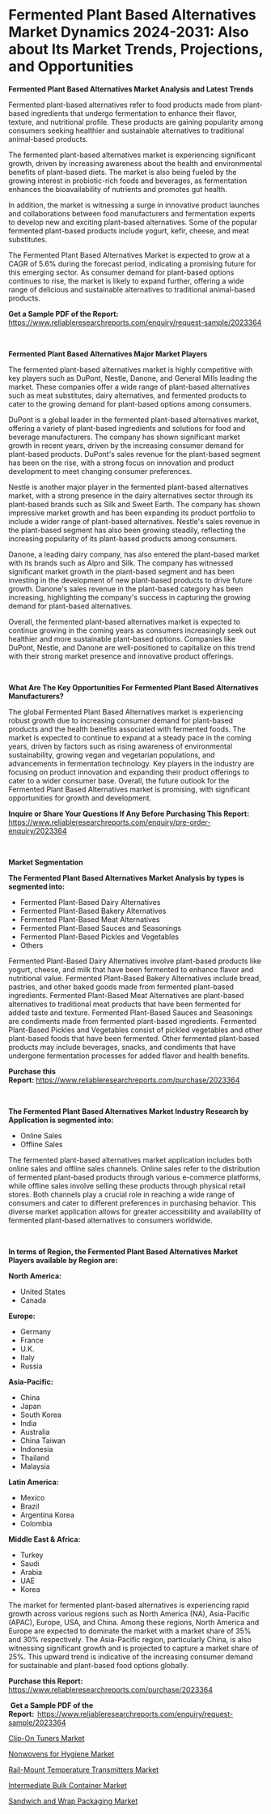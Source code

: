 <p><h1>Fermented Plant Based Alternatives Market Dynamics 2024-2031: Also about Its Market Trends, Projections, and Opportunities</h1></p><p><strong>Fermented Plant Based Alternatives Market Analysis and Latest Trends</strong></p>
<p><p>Fermented plant-based alternatives refer to food products made from plant-based ingredients that undergo fermentation to enhance their flavor, texture, and nutritional profile. These products are gaining popularity among consumers seeking healthier and sustainable alternatives to traditional animal-based products.</p><p>The fermented plant-based alternatives market is experiencing significant growth, driven by increasing awareness about the health and environmental benefits of plant-based diets. The market is also being fueled by the growing interest in probiotic-rich foods and beverages, as fermentation enhances the bioavailability of nutrients and promotes gut health.</p><p>In addition, the market is witnessing a surge in innovative product launches and collaborations between food manufacturers and fermentation experts to develop new and exciting plant-based alternatives. Some of the popular fermented plant-based products include yogurt, kefir, cheese, and meat substitutes.</p><p>The Fermented Plant Based Alternatives Market is expected to grow at a CAGR of 5.6% during the forecast period, indicating a promising future for this emerging sector. As consumer demand for plant-based options continues to rise, the market is likely to expand further, offering a wide range of delicious and sustainable alternatives to traditional animal-based products.</p></p>
<p><strong>Get a Sample PDF of the Report:&nbsp;</strong> <a href="https://www.reliableresearchreports.com/enquiry/request-sample/2023364">https://www.reliableresearchreports.com/enquiry/request-sample/2023364</a></p>
<p>&nbsp;</p>
<p><strong>Fermented Plant Based Alternatives Major Market Players</strong></p>
<p><p>The fermented plant-based alternatives market is highly competitive with key players such as DuPont, Nestle, Danone, and General Mills leading the market. These companies offer a wide range of plant-based alternatives such as meat substitutes, dairy alternatives, and fermented products to cater to the growing demand for plant-based options among consumers.</p><p>DuPont is a global leader in the fermented plant-based alternatives market, offering a variety of plant-based ingredients and solutions for food and beverage manufacturers. The company has shown significant market growth in recent years, driven by the increasing consumer demand for plant-based products. DuPont's sales revenue for the plant-based segment has been on the rise, with a strong focus on innovation and product development to meet changing consumer preferences.</p><p>Nestle is another major player in the fermented plant-based alternatives market, with a strong presence in the dairy alternatives sector through its plant-based brands such as Silk and Sweet Earth. The company has shown impressive market growth and has been expanding its product portfolio to include a wider range of plant-based alternatives. Nestle's sales revenue in the plant-based segment has also been growing steadily, reflecting the increasing popularity of its plant-based products among consumers.</p><p>Danone, a leading dairy company, has also entered the plant-based market with its brands such as Alpro and Silk. The company has witnessed significant market growth in the plant-based segment and has been investing in the development of new plant-based products to drive future growth. Danone's sales revenue in the plant-based category has been increasing, highlighting the company's success in capturing the growing demand for plant-based alternatives.</p><p>Overall, the fermented plant-based alternatives market is expected to continue growing in the coming years as consumers increasingly seek out healthier and more sustainable plant-based options. Companies like DuPont, Nestle, and Danone are well-positioned to capitalize on this trend with their strong market presence and innovative product offerings.</p></p>
<p>&nbsp;</p>
<p><strong>What Are The Key Opportunities For Fermented Plant Based Alternatives Manufacturers?</strong></p>
<p><p>The global Fermented Plant Based Alternatives market is experiencing robust growth due to increasing consumer demand for plant-based products and the health benefits associated with fermented foods. The market is expected to continue to expand at a steady pace in the coming years, driven by factors such as rising awareness of environmental sustainability, growing vegan and vegetarian populations, and advancements in fermentation technology. Key players in the industry are focusing on product innovation and expanding their product offerings to cater to a wider consumer base. Overall, the future outlook for the Fermented Plant Based Alternatives market is promising, with significant opportunities for growth and development.</p></p>
<p><strong>Inquire or Share Your Questions If Any Before Purchasing This Report:</strong> <a href="https://www.reliableresearchreports.com/enquiry/pre-order-enquiry/2023364">https://www.reliableresearchreports.com/enquiry/pre-order-enquiry/2023364</a></p>
<p>&nbsp;</p>
<p><strong>Market Segmentation</strong></p>
<p><strong>The Fermented Plant Based Alternatives Market Analysis by types is segmented into:</strong></p>
<p><ul><li>Fermented Plant-Based Dairy Alternatives</li><li>Fermented Plant-Based Bakery Alternatives</li><li>Fermented Plant-Based Meat Alternatives</li><li>Fermented Plant-Based Sauces and Seasonings</li><li>Fermented Plant-Based Pickles and Vegetables</li><li>Others</li></ul></p>
<p><p>Fermented Plant-Based Dairy Alternatives involve plant-based products like yogurt, cheese, and milk that have been fermented to enhance flavor and nutritional value. Fermented Plant-Based Bakery Alternatives include bread, pastries, and other baked goods made from fermented plant-based ingredients. Fermented Plant-Based Meat Alternatives are plant-based alternatives to traditional meat products that have been fermented for added taste and texture. Fermented Plant-Based Sauces and Seasonings are condiments made from fermented plant-based ingredients. Fermented Plant-Based Pickles and Vegetables consist of pickled vegetables and other plant-based foods that have been fermented. Other fermented plant-based products may include beverages, snacks, and condiments that have undergone fermentation processes for added flavor and health benefits.</p></p>
<p><strong>Purchase this Report:&nbsp;</strong><a href="https://www.reliableresearchreports.com/purchase/2023364">https://www.reliableresearchreports.com/purchase/2023364</a></p>
<p>&nbsp;</p>
<p><strong>The Fermented Plant Based Alternatives Market Industry Research by Application is segmented into:</strong></p>
<p><ul><li>Online Sales</li><li>Offline Sales</li></ul></p>
<p><p>The fermented plant-based alternatives market application includes both online sales and offline sales channels. Online sales refer to the distribution of fermented plant-based products through various e-commerce platforms, while offline sales involve selling these products through physical retail stores. Both channels play a crucial role in reaching a wide range of consumers and cater to different preferences in purchasing behavior. This diverse market application allows for greater accessibility and availability of fermented plant-based alternatives to consumers worldwide.</p></p>
<p>&nbsp;</p>
<p><strong>In terms of Region, the Fermented Plant Based Alternatives Market Players available by Region are:</strong></p>
<p>
    <p> <strong> North America: </strong>
        <ul>
            <li>United States</li>
            <li>Canada</li>
        </ul>
        </p> 
    <p> <strong> Europe: </strong>
        <ul>
            <li>Germany</li>
            <li>France</li>
            <li>U.K.</li>
            <li>Italy</li>
            <li>Russia</li>
        </ul>
        </p> 
    <p> <strong> Asia-Pacific: </strong>
        <ul>
            <li>China</li>
            <li>Japan</li>
            <li>South Korea</li>
            <li>India</li>
            <li>Australia</li>
            <li>China Taiwan</li>
            <li>Indonesia</li>
            <li>Thailand</li>
            <li>Malaysia</li>
        </ul>
        </p> 
    <p> <strong> Latin America: </strong>
        <ul>
            <li>Mexico</li>
            <li>Brazil</li>
            <li>Argentina Korea</li>
            <li>Colombia</li>
        </ul>
        </p> 
    <p> <strong> Middle East & Africa: </strong>
        <ul>
            <li>Turkey</li>
            <li>Saudi</li>
            <li>Arabia</li>
            <li>UAE</li>
            <li>Korea</li>
        </ul>
    </p>
    </p>
<p><p>The market for fermented plant-based alternatives is experiencing rapid growth across various regions such as North America (NA), Asia-Pacific (APAC), Europe, USA, and China. Among these regions, North America and Europe are expected to dominate the market with a market share of 35% and 30% respectively. The Asia-Pacific region, particularly China, is also witnessing significant growth and is projected to capture a market share of 25%. This upward trend is indicative of the increasing consumer demand for sustainable and plant-based food options globally.</p></p>
<p><strong>Purchase this Report: </strong><a href="https://www.reliableresearchreports.com/purchase/2023364">https://www.reliableresearchreports.com/purchase/2023364</a></p>
<p>&nbsp;<strong>Get a Sample PDF of the Report:&nbsp;&nbsp;</strong><a href="https://www.reliableresearchreports.com/enquiry/request-sample/2023364">https://www.reliableresearchreports.com/enquiry/request-sample/2023364</a></p>
<p><strong></strong></p>
<p><p><a href="https://view.publitas.com/reportprime-1/clip-on-tuners-market-size-growth-outlook-from-2024-to-2031-projecting-at-markets-trends-analysis-by-application-regional-outlook-and-revenue/">Clip-On Tuners Market</a></p><p><a href="https://frill-swim-3cd.notion.site/Nonwovens-for-Hygiene-Market-Size-and-Growth-Market-Segmentation-Regional-and-Country-Breakdowns--5505b3db14314957a6a938f2a5de7e91">Nonwovens for Hygiene Market</a></p><p><a href="https://view.publitas.com/reportprime-1/rail-mount-temperature-transmitters-market-size-market-trends-and-growth-outlook-forecasted-for-period-from-2024-to-2031/">Rail-Mount Temperature Transmitters Market</a></p><p><a href="https://gentle-editor-9db.notion.site/Intermediate-Bulk-Container-Market-Growth-Market-Trends-COVID-19-Impact-and-Forecasts-for-period--92ba25a85ae740d99ca69b4623e888c1">Intermediate Bulk Container Market</a></p><p><a href="https://spotless-saver-8fd.notion.site/Sandwich-and-Wrap-Packaging-Market-Size-Furnishes-Valuable-Information-Encompassing-Market-Share-Ma-17710fefbdf44e3aa7f3b8b8d5876832">Sandwich and Wrap Packaging Market</a></p></p>